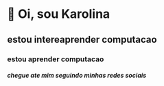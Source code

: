 # 👋 Oi, sou Karolina
## estou intereaprender computacao    
###  estou aprender computacao        
##### chegue ate mim seguindo minhas redes sociais 
##
<!---
karolinavitoria/karolinavitoria is a ✨ special ✨ repository because its `README.md` (this file) appears on your GitHub profile.
You can click the Preview link to take a look at your changes.
--->
